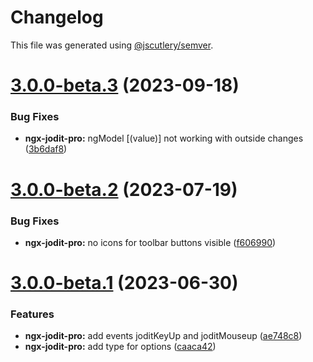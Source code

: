 # Changelog

This file was generated using [@jscutlery/semver](https://github.com/jscutlery/semver).

# [3.0.0-beta.3](https://github.com/julianpoemp/ngx-jodit/compare/ngx-jodit-pro-3.0.0-beta.2...ngx-jodit-pro-3.0.0-beta.3) (2023-09-18)


### Bug Fixes

* **ngx-jodit-pro:** ngModel [(value)] not working with outside changes ([3b6daf8](https://github.com/julianpoemp/ngx-jodit/commit/3b6daf88680ddddfe2637258aba425e980eaee24))



# [3.0.0-beta.2](https://github.com/julianpoemp/ngx-jodit/compare/ngx-jodit-pro-3.0.0-beta.1...ngx-jodit-pro-3.0.0-beta.2) (2023-07-19)


### Bug Fixes

* **ngx-jodit-pro:** no icons for toolbar buttons visible ([f606990](https://github.com/julianpoemp/ngx-jodit/commit/f60699037ab2b8892e6fb0963bdbd8444f0f14c6))



# [3.0.0-beta.1](https://github.com/julianpoemp/ngx-jodit/compare/ngx-jodit-pro-3.0.0-beta.0...ngx-jodit-pro-3.0.0-beta.1) (2023-06-30)


### Features

* **ngx-jodit-pro:** add events joditKeyUp and joditMouseup ([ae748c8](https://github.com/julianpoemp/ngx-jodit/commit/ae748c8e18e6e2502b665a17f611e1b69c938505))
* **ngx-jodit-pro:** add type for options ([caaca42](https://github.com/julianpoemp/ngx-jodit/commit/caaca4202fe29fb35815ec332cb5ccb721059b4c))
